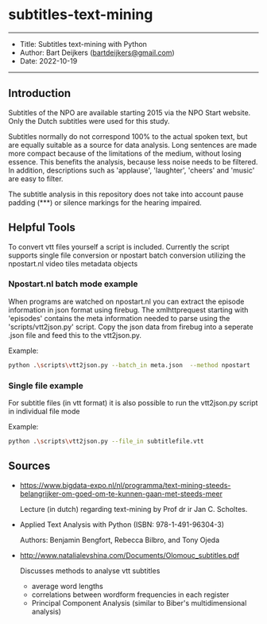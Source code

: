 # subtitles-text-mining

---

- Title: Subtitles text-mining with Python
- Author: Bart Deijkers (bartdeijkers@gmail.com)
- Date: 2022-10-19

---

## Introduction

Subtitles of the NPO are available starting 2015 via the NPO Start website.
Only the Dutch subtitles were used for this study.

Subtitles normally do not correspond 100% to the actual spoken text, but are equally suitable as a source for data analysis. Long sentences are made more compact because of the limitations of the medium, without losing essence. This benefits the analysis, because less noise needs to be filtered. In addition, descriptions such as 'applause', 'laughter', 'cheers' and 'music' are easy to filter.

The subtitle analysis in this repository does not take into account pause padding (***) or silence markings for the hearing impaired.

## Helpful Tools

To convert vtt files yourself a script is included.
Currently the script supports single file conversion or npostart batch conversion utilizing the npostart.nl video tiles metadata objects

### Npostart.nl batch mode example

When programs are watched on npostart.nl you can extract the episode information in json format using firebug.
The xmlhttprequest starting with 'episodes' contains the meta information needed to parse using the 'scripts/vtt2json.py' script.
Copy the json data from firebug into a seperate .json file and feed this to the vtt2json.py.

Example:

```sh
python .\scripts\vtt2json.py --batch_in meta.json  --method npostart 
```

### Single file example

For subtitle files (in vtt format) it is also possible to run the vtt2json.py script in individual file mode

Example:

```sh
python .\scripts\vtt2json.py --file_in subtitlefile.vtt
```

## Sources

- <https://www.bigdata-expo.nl/nl/programma/text-mining-steeds-belangrijker-om-goed-om-te-kunnen-gaan-met-steeds-meer>
  
  Lecture (in dutch) regarding text-mining by Prof dr ir Jan C. Scholtes.

- Applied Text Analysis with Python (ISBN: 978-1-491-96304-3)
  
  Authors: Benjamin Bengfort, Rebecca Bilbro, and Tony Ojeda

- <http://www.natalialevshina.com/Documents/Olomouc_subtitles.pdf>
  
  Discusses methods to analyse vtt subtitles
  - average word lengths
  - correlations between wordform frequencies in each register
  - Principal Component Analysis (similar to Biber's multidimensional analysis)
